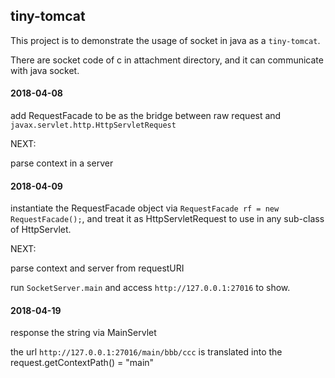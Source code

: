 ## tiny-tomcat

This project is to demonstrate the usage of socket in java as a `tiny-tomcat`.

There are socket code of c in attachment directory, and it can communicate with java socket. 


#### 2018-04-08

add RequestFacade to be as the bridge between raw request and `javax.servlet.http.HttpServletRequest`

NEXT:

parse context in a server

#### 2018-04-09

instantiate the RequestFacade object via `RequestFacade rf = new RequestFacade();`, and treat it as HttpServletRequest to use in any sub-class of HttpServlet.

NEXT:

parse context and server from requestURI

run `SocketServer.main` and access `http://127.0.0.1:27016` to show.

#### 2018-04-19

response the string via MainServlet

the url `http://127.0.0.1:27016/main/bbb/ccc` is translated into the request.getContextPath() = "main" 